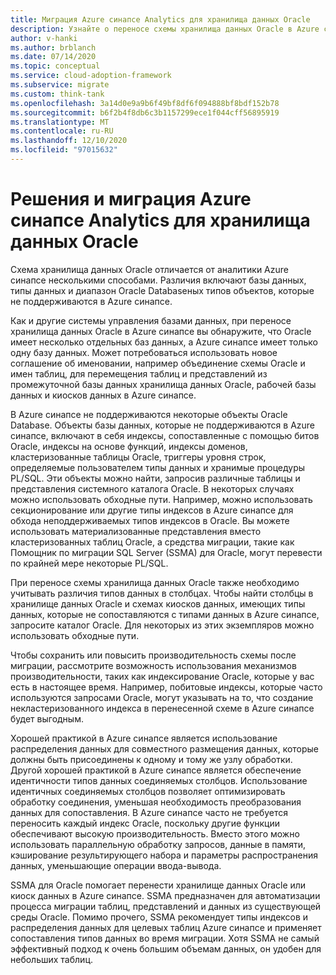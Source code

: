 ```yaml
---
title: Миграция Azure синапсе Analytics для хранилища данных Oracle
description: Узнайте о переносе схемы хранилища данных Oracle в Azure синапсе Analytics с помощью инфраструктуры внедрения в облаке для Azure.
author: v-hanki
ms.author: brblanch
ms.date: 07/14/2020
ms.topic: conceptual
ms.service: cloud-adoption-framework
ms.subservice: migrate
ms.custom: think-tank
ms.openlocfilehash: 3a14d0e9a9b6f49bf8df6f094888bf8bdf152b78
ms.sourcegitcommit: b6f2b4f8db6c3b1157299ece1f044cff56895919
ms.translationtype: MT
ms.contentlocale: ru-RU
ms.lasthandoff: 12/10/2020
ms.locfileid: "97015632"
---
```

# <a name="azure-synapse-analytics-solutions-and-migration-for-an-oracle-data-warehouse"></a>Решения и миграция Azure синапсе Analytics для хранилища данных Oracle

Схема хранилища данных Oracle отличается от аналитики Azure синапсе несколькими способами. Различия включают базы данных, типы данных и диапазон Oracle Databaseных типов объектов, которые не поддерживаются в Azure синапсе.

Как и другие системы управления базами данных, при переносе хранилища данных Oracle в Azure синапсе вы обнаружите, что Oracle имеет несколько отдельных баз данных, а Azure синапсе имеет только одну базу данных. Может потребоваться использовать новое соглашение об именовании, например объединение схемы Oracle и имен таблиц, для перемещения таблиц и представлений из промежуточной базы данных хранилища данных Oracle, рабочей базы данных и киосков данных в Azure синапсе.

В Azure синапсе не поддерживаются некоторые объекты Oracle Database. Объекты базы данных, которые не поддерживаются в Azure синапсе, включают в себя индексы, сопоставленные с помощью битов Oracle, индексы на основе функций, индексы доменов, кластеризованные таблицы Oracle, триггеры уровня строк, определяемые пользователем типы данных и хранимые процедуры PL/SQL. Эти объекты можно найти, запросив различные таблицы и представления системного каталога Oracle. В некоторых случаях можно использовать обходные пути. Например, можно использовать секционирование или другие типы индексов в Azure синапсе для обхода неподдерживаемых типов индексов в Oracle. Вы можете использовать материализованные представления вместо кластеризованных таблиц Oracle, а средства миграции, такие как Помощник по миграции SQL Server (SSMA) для Oracle, могут перевести по крайней мере некоторые PL/SQL.

При переносе схемы хранилища данных Oracle также необходимо учитывать различия типов данных в столбцах. Чтобы найти столбцы в хранилище данных Oracle и схемах киосков данных, имеющих типы данных, которые не сопоставляются с типами данных в Azure синапсе, запросите каталог Oracle. Для некоторых из этих экземпляров можно использовать обходные пути.

Чтобы сохранить или повысить производительность схемы после миграции, рассмотрите возможность использования механизмов производительности, таких как индексирование Oracle, которые у вас есть в настоящее время. Например, побитовые индексы, которые часто используются запросами Oracle, могут указывать на то, что создание некластеризованного индекса в перенесенной схеме в Azure синапсе будет выгодным.

Хорошей практикой в Azure синапсе является использование распределения данных для совместного размещения данных, которые должны быть присоединены к одному и тому же узлу обработки. Другой хорошей практикой в Azure синапсе является обеспечение идентичности типов данных соединяемых столбцов. Использование идентичных соединяемых столбцов позволяет оптимизировать обработку соединения, уменьшая необходимость преобразования данных для сопоставления. В Azure синапсе часто не требуется переносить каждый индекс Oracle, поскольку другие функции обеспечивают высокую производительность. Вместо этого можно использовать параллельную обработку запросов, данные в памяти, кэширование результирующего набора и параметры распространения данных, уменьшающие операции ввода-вывода.

SSMA для Oracle помогает перенести хранилище данных Oracle или киоск данных в Azure синапсе. SSMA предназначен для автоматизации процесса миграции таблиц, представлений и данных из существующей среды Oracle. Помимо прочего, SSMA рекомендует типы индексов и распределения данных для целевых таблиц Azure синапсе и применяет сопоставления типов данных во время миграции. Хотя SSMA не самый эффективный подход к очень большим объемам данных, он удобен для небольших таблиц.
